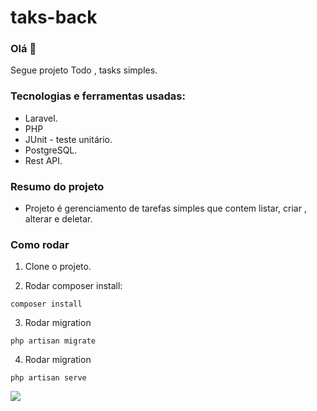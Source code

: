 # taks-back

### Olá 👋
Segue projeto Todo , tasks simples.

### Tecnologias e ferramentas usadas:

- Laravel.
- PHP
- JUnit - teste unitário.
- PostgreSQL.
- Rest API.

### Resumo do projeto

 - Projeto é gerenciamento de tarefas simples que contem listar, criar , alterar e deletar.


### Como rodar

1) Clone o projeto.

2) Rodar composer install:

`composer install`

3) Rodar migration

`php artisan migrate`

4) Rodar migration

`php artisan serve`


 [<img src="https://img.shields.io/badge/linkedin-%230077B5.svg?&style=for-the-badge&logo=linkedin&logoColor=white" />](https://www.linkedin.com/in/hyuri-miranda-cortes-69790666/) 

